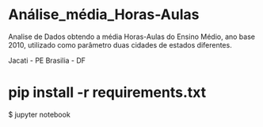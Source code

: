 # Análise_média_Horas-Aulas

Analise de Dados obtendo a média Horas-Aulas do Ensino Médio, ano base 2010, utilizado como parâmetro duas cidades de estados diferentes.

Jacati - PE
Brasilia - DF

# pip install -r requirements.txt

$ jupyter notebook
